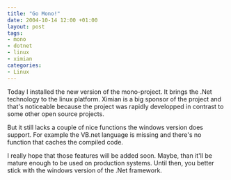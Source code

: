 ```yaml
---
title: "Go Mono!"
date: 2004-10-14 12:00 +01:00
layout: post
tags:
- mono
- dotnet
- linux
- ximian
categories:
- Linux
---
```

Today I installed the new version of the mono-project. It brings the .Net technology to the linux platform. Ximian is a big sponsor of the project and that's noticeable because the project was rapidly developped in contrast to some other open source projects.

But it still lacks a couple of nice functions the windows version does support. For example the VB.net language is missing and there's no function that caches the compiled code.

I really hope that those features will be added soon. Maybe, than it'll be mature enough to be used on production systems. Until then, you better stick with the windows version of the .Net framework.